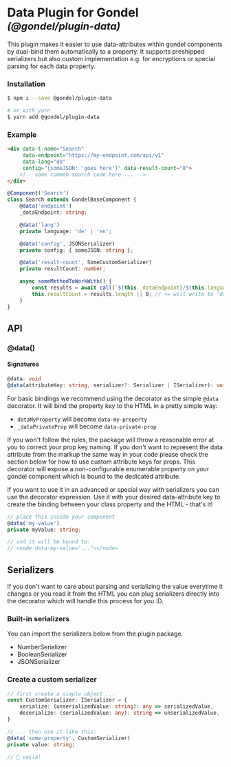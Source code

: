 # Data Plugin for Gondel <small>_(@gondel/plugin-data)_</small>
This plugin makes it easier to use data-attributes within gondel components by dual-bind them
automatically to a property. It supports preshipped serializers but also custom implementation e.g. for encryptions or special parsing for each data property.

### Installation
```bash
$ npm i --save @gondel/plugin-data

# or with yarn
$ yarn add @gondel/plugin-data
```

### Example

```html
<div data-t-name="Search"
     data-endpoint="https://my-endpoint.com/api/v1"
     data-lang="de"
     config="{someJSON: 'goes here'}" data-result-count="0">
    <!-- some common search code here ... -->
</div>
```

```ts
@Component('Search')
class Search extends GondelBaseComponent {
    @data('endpoint')
    _dataEndpoint: string;

    @data('lang')
    private language: 'de' | 'en';

    @data('config', JSONSerializer)
    private config: { someJSON: string };

    @data('result-count', SomeCustomSerializer)
    private resultCount: number;

    async someMethodToWorkWith() {
        const results = await call(`${this._dataEndpoint}/${this.language}/search?query=bla`);
        this.resultCount = results.length || 0; // <= will write to 'data-result-count'
    }
}
```

## API

### @data()

#### Signatures
```ts
@data: void
@data(attributeKey: string, serializer?: Serializer | ISerializer): void
```

For basic bindings we recommend using the decorator as the simple `@data` decorator. It will bind the property key to the HTML in a pretty simple way:

* `dataMyProperty` will become `data-my-property`
* `_dataPrivateProp` will become `data-private-prop`

If you won't follow the rules, the package will throw a reasonable error at you to correct your prop key naming. If you don't want to represent the data attribute from the markup the same way in your code please check the section below for how to use custom attribute keys for props. This decorator will expose a non-configurable enumerable property on your gondel component which is bound to the dedicated attribute.

If you want to use it in an advanced or special way with serializers you can use the decorator expression.
Use it with your desired data-attribute key to create the binding between your class property and the HTML - that's it!

```ts
// place this inside your component
@data('my-value')
private myValue: string;

// and it will be bound to:
// <node data-my-value="..."></node>
```

## Serializers
If you don't want to care about parsing and serializing the value everytime it changes or you read it from the HTML you can plug serializers directly into the decorator which will handle this process for you :D.

### Built-in serializers
You can import the serializers below from the plugin package.

* NumberSerializer
* BooleanSerializer
* JSONSerializer

### Create a custom serializer
```ts
// first create a simple object ...
const CustomSerializer: ISerializer = {
    serialize: (unserializedValue: string): any => serializedValue,
    deserialize: (serializedValue: any): string => unserializedValue,
}

// ... then use it like this:
@data('some-property', CustomSerializer)
private value: string;

// 🎉 voilà!
```